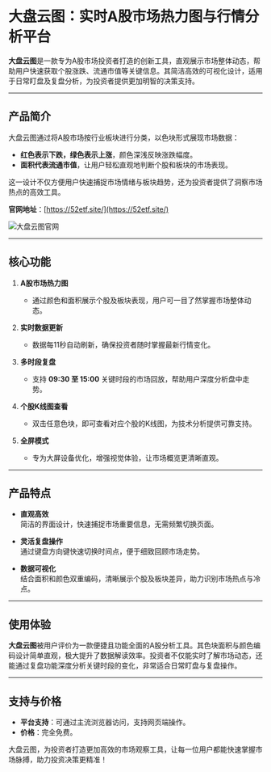 # 大盘云图：实时A股市场热力图与行情分析平台

**大盘云图**是一款专为A股市场投资者打造的创新工具，直观展示市场整体动态，帮助用户快速获取个股涨跌、流通市值等关键信息。其简洁高效的可视化设计，适用于日常盯盘及复盘分析，为投资者提供更加明智的决策支持。

---

## 产品简介

大盘云图通过将A股市场按行业板块进行分类，以色块形式展现市场数据：  
- **红色表示下跌，绿色表示上涨**，颜色深浅反映涨跌幅度。  
- **面积代表流通市值**，让用户轻松直观地判断个股和板块的市场表现。

这一设计不仅方便用户快速捕捉市场情绪与板块趋势，还为投资者提供了洞察市场热点的高效工具。

**官网地址**：[https://52etf.site/](https://52etf.site/)  

![大盘云图官网](https://xqimg.imedao.com/19332f7fb1e8cd503fed85cb.png!800.jpg)

---

## 核心功能

1. **A股市场热力图**  
   - 通过颜色和面积展示个股及板块表现，用户可一目了然掌握市场整体动态。
   
2. **实时数据更新**  
   - 数据每11秒自动刷新，确保投资者随时掌握最新行情变化。

3. **多时段复盘**  
   - 支持 **09:30 至 15:00** 关键时段的市场回放，帮助用户深度分析盘中走势。

4. **个股K线图查看**  
   - 双击任意色块，即可查看对应个股的K线图，为技术分析提供可靠支持。

5. **全屏模式**  
   - 专为大屏设备优化，增强视觉体验，让市场概览更清晰直观。

---

## 产品特点

- **直观高效**  
  简洁的界面设计，快速捕捉市场重要信息，无需频繁切换页面。

- **灵活复盘操作**  
  通过键盘方向键快速切换时间点，便于细致回顾市场走势。

- **数据可视化**  
  结合面积和颜色双重编码，清晰展示个股及板块差异，助力识别市场热点与冷点。

---

## 使用体验

**大盘云图**被用户评价为一款便捷且功能全面的A股分析工具。其色块面积与颜色编码设计简单直观，极大提升了数据解读效率。投资者不仅能实时了解市场动态，还能通过复盘功能深度分析关键时段的变化，非常适合日常盯盘与复盘操作。

---

## 支持与价格

- **平台支持**：可通过主流浏览器访问，支持网页端操作。  
- **价格**：完全免费。

大盘云图，为投资者打造更加高效的市场观察工具，让每一位用户都能快速掌握市场脉搏，助力投资决策更精准！
